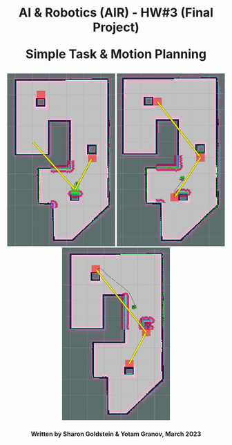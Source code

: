 <h1 align="center">
  AI & Robotics (AIR) - HW#3 (Final Project)
  
  Simple Task & Motion Planning
</h1>
<p align="center">
  <img src="https://github.com/Yomaster10/AIR-HW3/blob/main/Graphics/Plan_Task0.PNG" width="250" height="400">
  <img src="https://github.com/Yomaster10/AIR-HW3/blob/main/Graphics/Plan_Task1.PNG" width="250" height="400">
  <img src="https://github.com/Yomaster10/AIR-HW3/blob/main/Graphics/Plan_Task3.PNG" width="250" height="400">
</p>
<h4 align="center">
  Written by Sharon Goldstein & Yotam Granov, March 2023
</h4>
